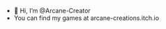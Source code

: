 - 👋 Hi, I’m @Arcane-Creator
- You can find my games at arcane-creations.itch.io

<!---
Arcane-Creator/Arcane-Creator is a ✨ special ✨ repository because its `README.md` (this file) appears on your GitHub profile.
You can click the Preview link to take a look at your changes.
--->
